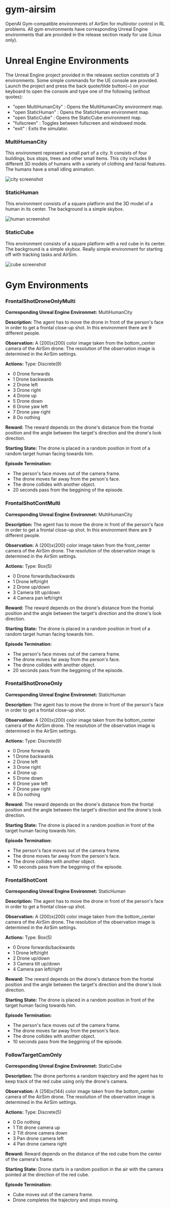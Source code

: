 # gym-airsim
OpenAI Gym-compatible environments of AirSim for multirotor control in RL problems. All gym environments have corresponding Unreal Engine environments that are provided in the release section ready for use (Linux only).

# Unreal Engine Environments
The Unreal Engine project provided in the releases section constists of 3 environments. Some simple commands for 
the UE console are provided. Launch the project and press the back quote/tilde button(~) on your keyboard to open
the console and type one of the following (without quotes):
* "open MultiHumanCity" : Opens the MultiHumanCity environment map.
* "open StaticHuman" : Opens the StaticHuman environment map.
* "open StaticCube" : Opens the StaticCube environment map.
* "fullscreen" : Toggles between fullscreen and windowed mode.
* "exit" : Exits the simulator.

### MultiHumanCity
This environment represent a small part of a city. It consists of four buildings, bus stops, trees and other small 
items. This city includes 9 different 3D models of humans with a variety of clothing and facial features. The humans
have a small idling animation.

![city screenshot](docs/images/city1.png)

### StaticHuman
This environment consists of a square platform and the 3D model of a human in its center. The background is a simple 
skybox.

![human screenshot](docs/images/static_human.png)

### StaticCube
This environment consists of a square platform with a red cube in its center. The background is a simple skybox. 
Really simple environment for starting off with tracking tasks and AirSim.

![cube screenshot](docs/images/static_cube.png)

# Gym Environments
### FrontalShotDroneOnlyMulti
**Corresponding Unreal Engine Environmet:** MultiHumanCity

**Description:**
The agent has to move the drone in front of the person's face in
order to get a frontal close-up shot. In this environment there
are 9 different people.

**Observation:**
A (200)x(200) color image taken from the bottom_center camera of the
AirSim drone. The resolution of the observation image is determined
in the AirSim settings.

**Actions:**
Type: Discrete(9)
* 0   Drone forwards
* 1   Drone backwards
* 2   Drone left
* 3   Drone right
* 4   Drone up
* 5   Drone down
* 6   Drone yaw left
* 7   Drone yaw right
* 8   Do nothing

**Reward:**
The reward depends on the drone's distance from the frontal position
and the angle between the target's direction and the drone's look
direction.

**Starting State:**
The drone is placed in a random position in front of a random target
human facing towards him.

**Episode Termination:**
* The person's face moves out of the camera frame.
* The drone moves far away from the person's face.
* The drone collides with another object.
* 20 seconds pass from the beggining of the episode.

### FrontalShotContMulti
**Corresponding Unreal Engine Environmet:** MultiHumanCity

**Description:**
The agent has to move the drone in front of the person's face in
order to get a frontal close-up shot. In this environment there
are 9 different people.

**Observation:**
A (200)x(200) color image taken from the front_center camera of the
AirSim drone. The resolution of the observation image is determined
in the AirSim settings.

**Actions:**
Type: Box(5)
* 0   Drone forwards/backwards
* 1   Drone left/right
* 2   Drone up/down
* 3   Camera tilt up/down
* 4   Camera pan left/right

**Reward:**
The reward depends on the drone's distance from the frontal position
and the angle between the target's direction and the drone's look
direction.

**Starting State:**
The drone is placed in a random position in front of a random target
human facing towards him.

**Episode Termination:**
* The person's face moves out of the camera frame.
* The drone moves far away from the person's face.
* The drone collides with another object.
* 20 seconds pass from the beggining of the episode.

### FrontalShotDroneOnly
**Corresponding Unreal Engine Environmet:** StaticHuman

**Description:**
The agent has to move the drone in front of the person's face in
order to get a frontal close-up shot.

**Observation:**
A (200)x(200) color image taken from the bottom_center camera of the
AirSim drone. The resolution of the observation image is determined
in the AirSim settings.

**Actions:**
Type: Discrete(9)
* 0   Drone forwards
* 1   Drone backwards
* 2   Drone left
* 3   Drone right
* 4   Drone up
* 5   Drone down
* 6   Drone yaw left
* 7   Drone yaw right
* 8   Do nothing

**Reward:**
The reward depends on the drone's distance from the frontal position
and the angle between the target's direction and the drone's look
direction.

**Starting State:**
The drone is placed in a random position in front of the target
human facing towards him.

**Episode Termination:**
* The person's face moves out of the camera frame.
* The drone moves far away from the person's face.
* The drone collides with another object.
* 10 seconds pass from the beggining of the episode.

### FrontalShotCont
**Corresponding Unreal Engine Environmet:** StaticHuman

**Description:**
The agent has to move the drone in front of the person's face in
order to get a frontal close-up shot.

**Observation:**
A (200)x(200) color image taken from the bottom_center camera of the
AirSim drone. The resolution of the observation image is determined
in the AirSim settings.

**Actions:**
Type: Box(5)
* 0   Drone forwards/backwards
* 1   Drone left/right
* 2   Drone up/down
* 3   Camera tilt up/down
* 4   Camera pan left/right

**Reward:**
The reward depends on the drone's distance from the frontal position
and the angle between the target's direction and the drone's look
direction.

**Starting State:**
The drone is placed in a random position in front of the target
human facing towards him.

**Episode Termination:**
* The person's face moves out of the camera frame.
* The drone moves far away from the person's face.
* The drone collides with another object.
* 10 seconds pass from the beggining of the episode.

### FollowTargetCamOnly
**Corresponding Unreal Engine Environmet:** StaticCube

**Description:**
The drone performs a random trajectory and the agent has to keep
track of the red cube using only the drone's camera.

**Observation:**
A (256)x(144) color image taken from the bottom_center camera of the
AirSim drone. The resolution of the observation image is determined
in the AirSim settings.

**Actions:**
Type: Discrete(5)
* 0   Do nothing
* 1   Tilt drone camera up
* 2   Tilt drone camera down
* 3   Pan drone camera left
* 4   Pan drone camera right

**Reward:**
Reward depends on the distance of the red cube from the center of the
camera's frame.

**Starting State:**
Drone starts in a random position in the air with the camera pointed
at the direction of the red cube.

**Episode Termination:**
* Cube moves out of the camera frame.
* Drone completes the trajectory and stops moving.
